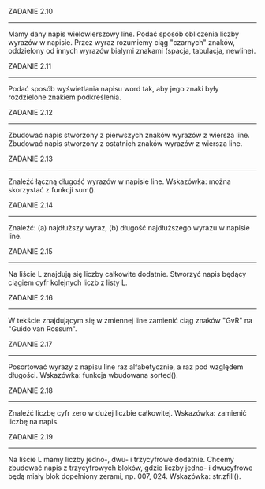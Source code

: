 ZADANIE 2.10
___
Mamy dany napis wielowierszowy line. Podać sposób obliczenia liczby wyrazów w napisie. Przez wyraz rozumiemy ciąg "czarnych" znaków, oddzielony od innych wyrazów białymi znakami (spacja, tabulacja, newline).

ZADANIE 2.11
___
Podać sposób wyświetlania napisu word tak, aby jego znaki były rozdzielone znakiem podkreślenia.

ZADANIE 2.12
___
Zbudować napis stworzony z pierwszych znaków wyrazów z wiersza line. Zbudować napis stworzony z ostatnich znaków wyrazów z wiersza line.

ZADANIE 2.13
___
Znaleźć łączną długość wyrazów w napisie line. Wskazówka: można skorzystać z funkcji sum().

ZADANIE 2.14
___
Znaleźć: (a) najdłuższy wyraz, (b) długość najdłuższego wyrazu w napisie line.

ZADANIE 2.15
___
Na liście L znajdują się liczby całkowite dodatnie. Stworzyć napis będący ciągiem cyfr kolejnych liczb z listy L.

ZADANIE 2.16
___
W tekście znajdującym się w zmiennej line zamienić ciąg znaków "GvR" na "Guido van Rossum".

ZADANIE 2.17
___
Posortować wyrazy z napisu line raz alfabetycznie, a raz pod względem długości. Wskazówka: funkcja wbudowana sorted().

ZADANIE 2.18
___
Znaleźć liczbę cyfr zero w dużej liczbie całkowitej. Wskazówka: zamienić liczbę na napis.

ZADANIE 2.19
___
Na liście L mamy liczby jedno-, dwu- i trzycyfrowe dodatnie. Chcemy zbudować napis z trzycyfrowych bloków, gdzie liczby jedno- i dwucyfrowe będą miały blok dopełniony zerami, np. 007, 024. Wskazówka: str.zfill().
